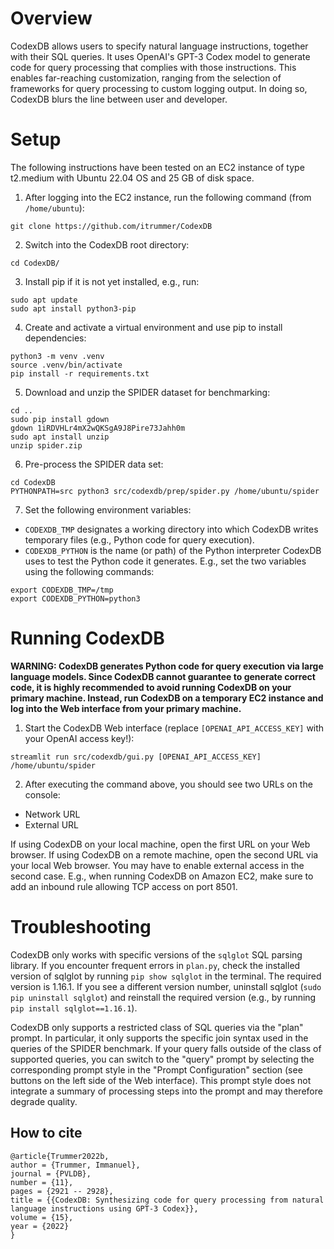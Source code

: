 # Overview

CodexDB allows users to specify natural language instructions, together with their SQL queries. It uses OpenAI's GPT-3 Codex model to generate code for query processing that complies with those instructions. This enables far-reaching customization, ranging from the selection of frameworks for query processing to custom logging output. In doing so, CodexDB blurs the line between user and developer.

# Setup

The following instructions have been tested on an EC2 instance of type t2.medium with Ubuntu 22.04 OS and 25 GB of disk space.

1. After logging into the EC2 instance, run the following command (from ```/home/ubuntu```):
```
git clone https://github.com/itrummer/CodexDB
```
2. Switch into the CodexDB root directory:
```
cd CodexDB/
```
3. Install pip if it is not yet installed, e.g., run:
```
sudo apt update
sudo apt install python3-pip
```
4. Create and activate a virtual environment and use pip to install dependencies:
```
python3 -m venv .venv
source .venv/bin/activate
pip install -r requirements.txt
```
5. Download and unzip the SPIDER dataset for benchmarking:
```
cd ..
sudo pip install gdown
gdown 1iRDVHLr4mX2wQKSgA9J8Pire73Jahh0m
sudo apt install unzip
unzip spider.zip
```
6. Pre-process the SPIDER data set:
```
cd CodexDB
PYTHONPATH=src python3 src/codexdb/prep/spider.py /home/ubuntu/spider
```
7. Set the following environment variables:
- `CODEXDB_TMP` designates a working directory into which CodexDB writes temporary files (e.g., Python code for query execution).
- `CODEXDB_PYTHON` is the name (or path) of the Python interpreter CodexDB uses to test the Python code it generates.
E.g., set the two variables using the following commands:
```
export CODEXDB_TMP=/tmp
export CODEXDB_PYTHON=python3
```

# Running CodexDB

**WARNING: CodexDB generates Python code for query execution via large language models. Since CodexDB cannot guarantee to generate correct code, it is highly recommended to avoid running CodexDB on your primary machine. Instead, run CodexDB on a temporary EC2 instance and log into the Web interface from your primary machine.**

1. Start the CodexDB Web interface (replace `[OPENAI_API_ACCESS_KEY]` with your OpenAI access key!):
```
streamlit run src/codexdb/gui.py [OPENAI_API_ACCESS_KEY] /home/ubuntu/spider
```
2. After executing the command above, you should see two URLs on the console:
- Network URL
- External URL

If using CodexDB on your local machine, open the first URL on your Web browser. If using CodexDB on a remote machine, open the second URL via your local Web browser. You may have to enable external access in the second case. E.g., when running CodexDB on Amazon EC2, make sure to add an inbound rule allowing TCP access on port 8501.

# Troubleshooting

CodexDB only works with specific versions of the `sqlglot` SQL parsing library. If you encounter frequent errors in `plan.py`, check the installed version of sqlglot by running `pip show sqlglot` in the terminal. The required version is 1.16.1. If you see a different version number, uninstall sqlglot (`sudo pip uninstall sqlglot`) and reinstall the required version (e.g., by running `pip install sqlglot==1.16.1`).

CodexDB only supports a restricted class of SQL queries via the "plan" prompt. In particular, it only supports the specific join syntax used in the queries of the SPIDER benchmark. If your query falls outside of the class of supported queries, you can switch to the "query" prompt by selecting the corresponding prompt style in the "Prompt Configuration" section (see buttons on the left side of the Web interface). This prompt style does not integrate a summary of processing steps into the prompt and may therefore degrade quality.

## How to cite

```
@article{Trummer2022b,
author = {Trummer, Immanuel},
journal = {PVLDB},
number = {11},
pages = {2921 -- 2928},
title = {{CodexDB: Synthesizing code for query processing from natural language instructions using GPT-3 Codex}},
volume = {15},
year = {2022}
}
```
